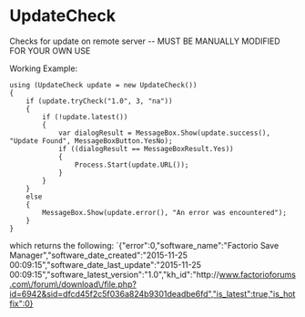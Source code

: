 # UpdateCheck
Checks for update on remote server -- MUST BE MANUALLY MODIFIED FOR YOUR OWN USE

Working Example:

```
using (UpdateCheck update = new UpdateCheck())
{
    if (update.tryCheck("1.0", 3, "na"))
    {
        if (!update.latest())
        {
            var dialogResult = MessageBox.Show(update.success(), "Update Found", MessageBoxButton.YesNo);
            if ((dialogResult == MessageBoxResult.Yes))
            {
                Process.Start(update.URL());
            }
        }
    }
    else
    {
        MessageBox.Show(update.error(), "An error was encountered");
    }
}
```
which returns the following:
`{"error":0,"software_name":"Factorio Save Manager","software_date_created":"2015-11-25 00:09:15","software_date_last_update":"2015-11-25 00:09:15","software_latest_version":"1.0","kh_id":"http:\/\/www.factorioforums.com\/forum\/download\/file.php?id=6942&sid=dfcd45f2c5f036a824b9301deadbe6fd","is_latest":true,"is_hotfix":0}
